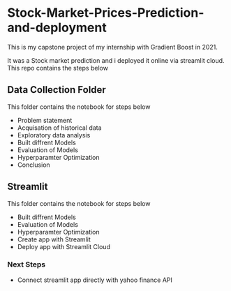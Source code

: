 # Stock-Market-Prices-Prediction-and-deployment
This is my capstone project of my internship with Gradient Boost in 2021.

It was a Stock market prediction and i deployed it online via streamlit cloud. This repo contains the steps below

## Data Collection Folder
 This folder contains the notebook for steps below

<ul>
<li>Problem statement</li>
<li>Acquisation of historical data </li>
<li>Exploratory data analysis </li>
<li>Built diffrent Models</li>
<li>Evaluation of Models </li>
<li>Hyperparamter Optimization </li>
<li>Conclusion </li>
</ul>

## Streamlit
This folder contains the notebook for steps below

<ul>
<li>Built diffrent Models</li>
<li>Evaluation of Models </li>
<li>Hyperparamter Optimization</li>
<li>Create app with Streamlit</li>
<li>Deploy app with Streamlit Cloud</li>
 </li>
</ul>

### Next Steps
<ul>
<li>Connect streamlit app directly with yahoo finance API</li>
</ul>
